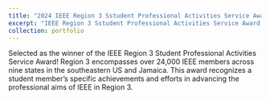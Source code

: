 ```yaml
---
title: "2024 IEEE Region 3 Sstudent Professional Activities Service Award"
excerpt: "IEEE Region 3 Sstudent Professional Activities Service Award <br/><img src='/images/IEEE_R3.pdf' width='500' height='300'>"
collection: portfolio
---
```


Selected as the winner of the IEEE Region 3 Student Professional Activities Service Award! Region 3 encompasses over 24,000 IEEE members across nine states in the southeastern US and Jamaica. This award recognizes a student member’s specific achievements and efforts in advancing the professional aims of IEEE in Region 3.

